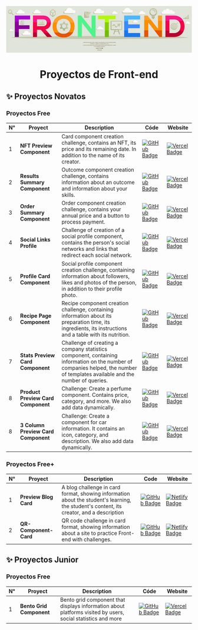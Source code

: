 <div align="center">
    <a href="">
    <img src="Front-end-IMG.webp" /> 
    </a>
  <h3>
    <h1>Proyectos de Front-end </h1>
  </h3>
</div>

## ✨ Proyectos Novatos

### Proyectos Free

| N°   | Proyect                      | Description                                                                                                                   | Códe                                                                                                                                                                                                          | Website                                                                                                                                                  |
| --- | ----------------------------- | ----------------------------------------------------------------------------------------------------------------------------- | --------------------------------------------------------------------------------------------------------------------------------------------------------------------------------------------------------------- | -------------------------------------------------------------------------------------------------------------------------------------------------------- |
| 1   | **NFT Preview Component**     | Card component creation challenge, contains an NFT, its price and its remaining date. In addition to the name of its creator. | [![GitHub Badge](https://img.shields.io/badge/Código-181717?logo=github&logoColor=fff&style=flat-square)](https://github.com/ImBenja/Frontend-Challenges/tree/main/Newbie/Free/01-preview-nft-component-card)   | [![Vercel Badge](https://img.shields.io/badge/Website-000?logo=netlify&logoColor=fff&style=flat-square)](https://component-nft-card.netlify.app/)        |
| 2   | **Results Summary Component** | Outcome component creation challenge, contains information about an outcome and information about your skills.                | [![GitHub Badge](https://img.shields.io/badge/Código-181717?logo=github&logoColor=fff&style=flat-square)](https://github.com/ImBenja/Frontend-Challenges/tree/main/Newbie/Free/02-results-summary-component)    | [![Vercel Badge](https://img.shields.io/badge/Website-000?logo=netlify&logoColor=fff&style=flat-square)](https://component-results-summary.netlify.app/) |
| 3   | **Order Summary Component**   | Order component creation challenge, contains your annual price and a button to process payment.                               | [![GitHub Badge](https://img.shields.io/badge/Código-181717?logo=github&logoColor=fff&style=flat-square)](https://github.com/ImBenja/Frontend-Challenges/tree/main/Newbie/Free/03-order-summary-component-main) | [![Vercel Badge](https://img.shields.io/badge/Website-000?logo=netlify&logoColor=fff&style=flat-square)](https://component-order-summaryt.netlify.app/)  |   
| 4   | **Social Links Profile**   | Challenge of creation of a social profile component, contains the person's social networks and links that redirect each social network.                               | [![GitHub Badge](https://img.shields.io/badge/Código-181717?logo=github&logoColor=fff&style=flat-square)](https://github.com/ImBenja/Frontend-Challenges/tree/main/Newbie/Free/04-social-links-profile-main) | [![Vercel Badge](https://img.shields.io/badge/Website-000?logo=netlify&logoColor=fff&style=flat-square)](https://component-profile.netlify.app/)  |   
| 5   | **Profile Card Component**   |Social profile component creation challenge, containing information about followers, likes and photos of the person, in addition to their profile photo.                               | [![GitHub Badge](https://img.shields.io/badge/Código-181717?logo=github&logoColor=fff&style=flat-square)](https://github.com/ImBenja/Frontend-Challenges/tree/main/Newbie/Free/05-profile-card-component-main) | [![Vercel Badge](https://img.shields.io/badge/Website-000?logo=netlify&logoColor=fff&style=flat-square)](https://profile-componentr.netlify.app/)  |   
| 6   | **Recipe Page Component**   |Recipe component creation challenge, containing information about its preparation time, its ingredients, its instructions and a table with its nutrition.                             | [![GitHub Badge](https://img.shields.io/badge/Código-181717?logo=github&logoColor=fff&style=flat-square)](https://github.com/ImBenja/Frontend-Challenges/tree/main/Newbie/Free/06-recipe-page-main) | [![Vercel Badge](https://img.shields.io/badge/Website-000?logo=netlify&logoColor=fff&style=flat-square)](https://recete-omelette.netlify.app/)  |   
| 7   | **Stats Preview Card Component**   |Challenge of creating a company statistics component, containing information on the number of companies helped, the number of templates available and the number of queries.                           | [![GitHub Badge](https://img.shields.io/badge/Código-181717?logo=github&logoColor=fff&style=flat-square)](https://github.com/ImBenja/Frontend-Challenges/tree/main/Newbie/Free/07-stats-preview-card-component-main) | [![Vercel Badge](https://img.shields.io/badge/Website-000?logo=netlify&logoColor=fff&style=flat-square)](https://stats-preview-componente.netlify.app/)  |   
| 8   | **Product Preview Card Component**   |Challenge: Create a perfume component. Contains price, category, and more. We also add data dynamically.                           | [![GitHub Badge](https://img.shields.io/badge/Código-181717?logo=github&logoColor=fff&style=flat-square)](https://github.com/ImBenja/Frontend-Challenges/tree/main/Newbie/Free/08-product-preview-card-component-main) | [![Vercel Badge](https://img.shields.io/badge/Website-000?logo=netlify&logoColor=fff&style=flat-square)](https://component-product.netlify.app/)  |   
| 8   | **3 Column Preview Card Component**   |Challenge: Create a component for car information. It contains an icon, category, and description. We also add data dynamically.                          | [![GitHub Badge](https://img.shields.io/badge/Código-181717?logo=github&logoColor=fff&style=flat-square)](https://github.com/ImBenja/Frontend-Challenges/tree/main/Newbie/Free/09-3-column-preview-card-component-main) | [![Vercel Badge](https://img.shields.io/badge/Website-000?logo=netlify&logoColor=fff&style=flat-square)](https://components-cars-preview.netlify.app/)  |  

### Proyectos Free+

| N°   | Proyect              | Description                                                                                                                     | Code                                                                                                                                                                                                         | Website                                                                                                                                                |
| --- | --------------------- | ---------------------------------------------------------------------------------------------------------------------------------------- | -------------------------------------------------------------------------------------------------------------------------------------------------------------------------------------------------------------- | ------------------------------------------------------------------------------------------------------------------------------------------------------ |
| 1   | **Preview Blog Card** | A blog challenge in card format, showing information about the student's learning, the student's content, its creator, and a description | [![GitHub Badge](https://img.shields.io/badge/Código-181717?logo=github&logoColor=fff&style=flat-square)](https://github.com/ImBenja/Frontend-Challenges/tree/main/Newbie/Free-Plus/01-preview-blog-card-main) | [![Netlify Badge](https://img.shields.io/badge/Website-000?logo=netlify&logoColor=fff&style=flat-square)](https://component-blog-preview.netlify.app/) |
| 2   | **QR-Component-Card** | QR code challenge in card format, showing information about a site to practice Front-end with challenges.                                | [![GitHub Badge](https://img.shields.io/badge/Código-181717?logo=github&logoColor=fff&style=flat-square)](https://github.com/ImBenja/Frontend-Challenges/tree/main/Newbie/Free-Plus/02-qr-code-component-main) | [![Netlify Badge](https://img.shields.io/badge/Website-000?logo=netlify&logoColor=fff&style=flat-square)](https://component-qr-preview.netlify.app/)   |



## ✨ Proyectos Junior

### Proyectos Free

| N°   | Proyect                      | Description                                                                                                                   | Códe                                                                                                                                                                                                          | Website                                                                                                                                                  |
| --- | ----------------------------- | ----------------------------------------------------------------------------------------------------------------------------- | --------------------------------------------------------------------------------------------------------------------------------------------------------------------------------------------------------------- | -------------------------------------------------------------------------------------------------------------------------------------------------------- |
| 1   | **Bento Grid Component**     | Bento grid component that displays information about platforms visited by users, social statistics and more | [![GitHub Badge](https://img.shields.io/badge/Código-181717?logo=github&logoColor=fff&style=flat-square)](https://github.com/ImBenja/Frontend-Challenges/tree/main/Junior/Free/01-bento-grid-component)   | [![Vercel Badge](https://img.shields.io/badge/Website-000?logo=netlify&logoColor=fff&style=flat-square)](https://component-bento-grid.netlify.app/)        |
